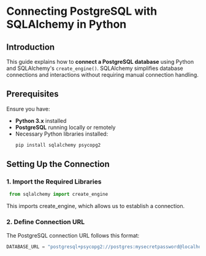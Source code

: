 # Connecting PostgreSQL with SQLAlchemy in Python

## Introduction
This guide explains how to **connect a PostgreSQL database** using Python and SQLAlchemy's `create_engine()`. SQLAlchemy simplifies database connections and interactions without requiring manual connection handling.

## Prerequisites
Ensure you have:
- **Python 3.x** installed
- **PostgreSQL** running locally or remotely
- Necessary Python libraries installed:
  ```bash
  pip install sqlalchemy psycopg2
## Setting Up the Connection
### 1. Import the Required Libraries
   ```Python
    from sqlalchemy import create_engine
  ```
This imports create_engine, which allows us to establish a connection.
### 2. Define Connection URL
The PostgreSQL connection URL follows this format:
  ```Python
  DATABASE_URL = "postgresql+psycopg2://postgres:mysecretpassword@localhost:5432/mydatabase"
  ```
